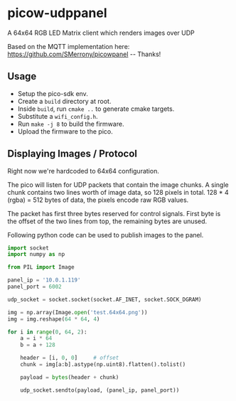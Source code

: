 # picow-udppanel
A 64x64 RGB LED Matrix client which renders images over UDP

Based on the MQTT implementation here: https://github.com/SMerrony/picowpanel -- Thanks!


## Usage

- Setup the pico-sdk env.
- Create a `build` directory at root.
- Inside `build`, run `cmake ..` to generate cmake targets.
- Substitute a `wifi_config.h`.
- Run `make -j 8` to build the firmware.
- Upload the firmware to the pico.

## Displaying Images / Protocol

Right now we're hardcoded to 64x64 configuration.

The pico will listen for UDP packets that contain the image chunks.
A single chunk contains two lines worth of image data, so 128 pixels in total.
128 * 4 (rgba) = 512 bytes of data, the pixels encode raw RGB values.

The packet has first three bytes reserved for control signals. First byte is the
offset of the two lines from top, the remaining bytes are unused.

Following python code can be used to publish images to the panel.

```python
import socket
import numpy as np

from PIL import Image

panel_ip = '10.0.1.119'
panel_port = 6002

udp_socket = socket.socket(socket.AF_INET, socket.SOCK_DGRAM)

img = np.array(Image.open('test.64x64.png'))
img = img.reshape(64 * 64, 4)

for i in range(0, 64, 2):
    a = i * 64
    b = a + 128

    header = [i, 0, 0]     # offset
    chunk = img[a:b].astype(np.uint8).flatten().tolist()

    payload = bytes(header + chunk)

    udp_socket.sendto(payload, (panel_ip, panel_port))

```
